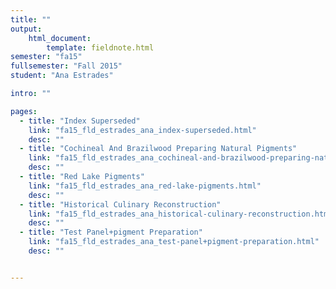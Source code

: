 ```yaml
---
title: ""
output:
    html_document:
        template: fieldnote.html
semester: "fa15"
fullsemester: "Fall 2015"
student: "Ana Estrades"

intro: ""

pages:
  - title: "Index Superseded"
    link: "fa15_fld_estrades_ana_index-superseded.html"
    desc: ""
  - title: "Cochineal And Brazilwood Preparing Natural Pigments"
    link: "fa15_fld_estrades_ana_cochineal-and-brazilwood-preparing-natural-pigments.html"
    desc: ""
  - title: "Red Lake Pigments"
    link: "fa15_fld_estrades_ana_red-lake-pigments.html"
    desc: ""
  - title: "Historical Culinary Reconstruction"
    link: "fa15_fld_estrades_ana_historical-culinary-reconstruction.html"
    desc: ""
  - title: "Test Panel+pigment Preparation"
    link: "fa15_fld_estrades_ana_test-panel+pigment-preparation.html"
    desc: ""


---
```

